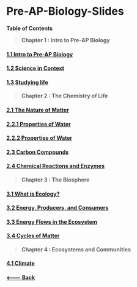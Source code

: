 # Pre-AP-Biology-Slides

**Table of Contents**

> **Chapter 1 : Intro to Pre-AP Biology**

#### [**1.1 Intro to Pre-AP Biology**](https://docs.google.com/presentation/d/1csIahpo0lPLyPGBWB20R2TKQAkPQsVLarFHFgWpRYuY/edit#slide=id.p)

#### [**1.2 Science in Context**](https://docs.google.com/presentation/d/106WH1AWFbHSlIJeZBIL52BvRoD0DTJuY6YE6TBO9gfY/edit#slide=id.p)

#### [**1.3 Studying life**](https://docs.google.com/presentation/d/1dSrnBmcvlKNmwPUWFoZCicBhiXL5jgvjNNE9fW7D7pw/edit#slide=id.p)

> **Chapter 2 : The Chemistry of Life**

#### [**2.1 The Nature of Matter**](https://docs.google.com/presentation/d/16qW40LsSR10MVZ_KjBUmVlYeW2ypJo7q55zwHoAyfxM/edit#slide=id.p)

#### [**2.2.1 Properties of Water**](https://docs.google.com/presentation/d/1Yn76If6x6k8PA6gJ9NTqFK8PrDG0nGijXFbnpRNl56M/edit#slide=id.p)

#### [**2.2.2 Properties of Water**](https://docs.google.com/presentation/d/1SQCrsrRNCgqw47vR4aGAKfavd4XoxcB7rZUcQF44KHI/edit#slide=id.p)

#### [**2.3 Carbon Compounds**](https://docs.google.com/presentation/d/19N507e7MXyEfWjULl3DFHE0DS7OmIesHfzU92-fSoLk/edit#slide=id.p)

#### [**2.4 Chemical Reactions and Enzymes**](https://docs.google.com/presentation/d/1hPZfClToMko6FCZSowwNkxaFP3Qei6j3RcWogmw_TgQ/edit#slide=id.p)

> **Chapter 3 : The Biosphere**

#### [**3.1 What is Ecology?**](https://docs.google.com/presentation/d/1NKFFNiriIV0-j10qMnDA8wK0N2ZLHfdI9Ci3dQcMOXs/edit#slide=id.p)

#### [**3.2 Energy, Producers, and Consumers**](https://docs.google.com/presentation/d/18O371eRBtWj0UBZVQDeDMWwvFu0DGh8jdt0ajai7U2k/edit#slide=id.p)

#### [**3.3 Energy Flows in the Ecosystem**](https://docs.google.com/presentation/d/1l_u6qjJMgU8O1qMWKkN3cAe-G9t_LKWNzHc3qKkQKGI/edit#slide=id.p)

#### [**3.4 Cycles of Matter**](https://docs.google.com/presentation/d/1H4rg1Byk2c1i0JsXI49uuMzwycWjf4SU_DU4Wc7YlVE/edit#slide=id.p)

> **Chapter 4 : Ecosystems and Communities**

#### [**4.1 Climate**](https://docs.google.com/presentation/d/1-_yS62vdPiAPXf7LnBG4a2rght6-504AasduasuugIA/edit#slide=id.p)


#### [**<---   Back**](https://github.com/AlphaMC0/Learning-Resources-Hub-9/blob/main/README.md)
